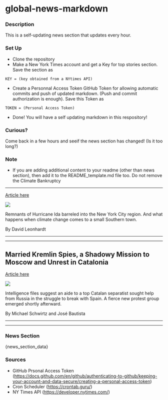 # global-news-markdown

### Description 
This is a self-updating news section that updates every hour.

### Set Up 
* Clone the repository
* Make a New York Times account and get a Key for top stories section. Save the section as 
 ```
 KEY = (key obtained from a NYtimes API)
 ```
*  Create a Personnal Access Token GitHub Token for allowing automatic commits and push of updated markdown. (Push and commit authorization is enough). Save this Token as 
```
TOKEN = (Personal Access Token)
```
* Done! You will have a self updating markdown in this respository!

### Curious?
Come back in a few hours and seeif the news section has changed! (Is it too long?)

### Note
* If you are adding additional content to your readme (other than news section), then add it to the README_template.md file too. Do not remove the Climate Bankruptcy
------------------

[Article here](https://www.nytimes.com/2021/09/02/briefing/extreme-weather-ida-climate-bankruptcy.html)

[![](https://static01.nyt.com/images/2021/09/02/multimedia/02-THE-MORNING-NLEDE-PROMO/02-THE-MORNING-NLEDE-SWAP1-superJumbo.jpg)](https://www.nytimes.com/2021/09/02/briefing/extreme-weather-ida-climate-bankruptcy.html)

Remnants of Hurricane Ida barreled into the New York City region. And what happens when climate change comes to a small Southern town.

By David Leonhardt

* * *

* * *

Married Kremlin Spies, a Shadowy Mission to Moscow and Unrest in Catalonia
--------------------------------------------------------------------------

[Article here](https://www.nytimes.com/2021/09/03/world/europe/spain-catalonia-russia.html)

[![](https://static01.nyt.com/images/2021/09/02/world/02spain-russia1/merlin_128058344_f0b9ba31-3783-4ebd-b8e4-afff2127060f-superJumbo.jpg)](https://www.nytimes.com/2021/09/03/world/europe/spain-catalonia-russia.html)

Intelligence files suggest an aide to a top Catalan separatist sought help from Russia in the struggle to break with Spain. A fierce new protest group emerged shortly afterward.

By Michael Schwirtz and José Bautista

* * *

* * *

### News Section 
{news_section_data}


### Sources 
* GitHub Prsonal Access Token (https://docs.github.com/en/github/authenticating-to-github/keeping-your-account-and-data-secure/creating-a-personal-access-token)
* Cron Scheduler (https://crontab.guru/)
* NY Times API (https://developer.nytimes.com/)
